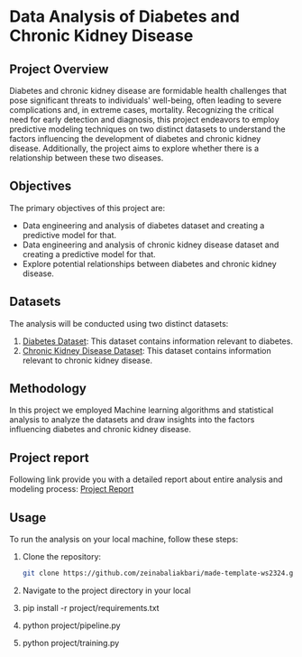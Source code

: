 # Data Analysis of Diabetes and Chronic Kidney Disease

## Project Overview

Diabetes and chronic kidney disease are formidable health challenges that pose significant threats to individuals' well-being, often leading to severe complications and, in extreme cases, mortality. Recognizing the critical need for early detection and diagnosis, this project endeavors to employ predictive modeling techniques on two distinct datasets to understand the factors influencing the development of diabetes and chronic kidney disease. Additionally, the project aims to explore whether there is a relationship between these two diseases.

## Objectives

The primary objectives of this project are:

- Data engineering and analysis of diabetes dataset and creating a predictive model for that. 
- Data engineering and analysis of chronic kidney disease dataset and creating a predictive model for that.
- Explore potential relationships between diabetes and chronic kidney disease.

## Datasets

The analysis will be conducted using two distinct datasets:

1. [Diabetes Dataset](https://raw.githubusercontent.com/npradaschnor/Pima-Indians-Diabetes-Dataset/master/diabetes.csv): This dataset contains information relevant to diabetes.
2. [Chronic Kidney Disease Dataset](https://raw.githubusercontent.com/aiplanethub/Datasets/master/Chronic%20Kidney%20Disease%20(CKD)%20Dataset/ChronicKidneyDisease.csv): This dataset contains information relevant to chronic kidney disease.

## Methodology

In this project we employed Machine learning algorithms and statistical analysis to analyze the datasets and draw insights into the factors influencing diabetes and chronic kidney disease. 

## Project report 
Following link provide you with a detailed report about entire analysis and modeling process:
[Project Report](https://github.com/zeinabaliakbari/made-template-ws2324/blob/main/project/report.ipynb)


## Usage

To run the analysis on your local machine, follow these steps:

1. Clone the repository:

   ```bash
   git clone https://github.com/zeinabaliakbari/made-template-ws2324.git
2. Navigate to the project directory in your local  
3. pip install -r project/requirements.txt
4. python project/pipeline.py
5. python project/training.py

